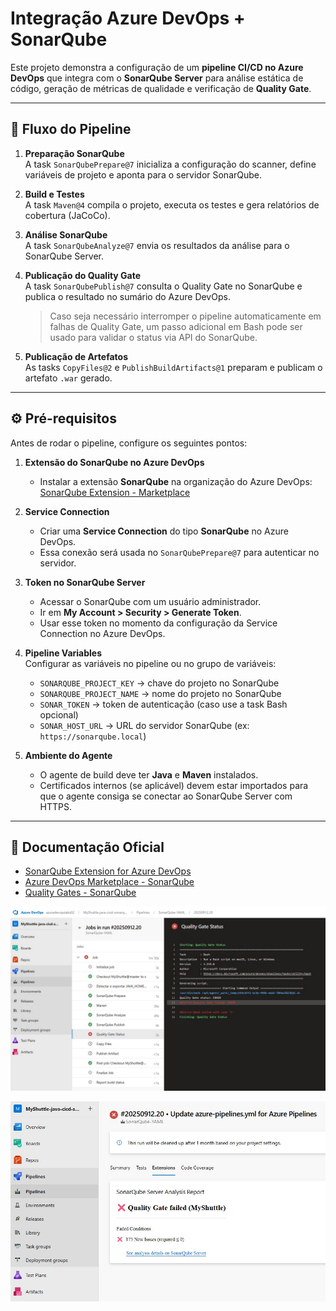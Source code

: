 # Integração Azure DevOps + SonarQube

Este projeto demonstra a configuração de um **pipeline CI/CD no Azure DevOps** que integra com o **SonarQube Server** para análise estática de código, geração de métricas de qualidade e verificação de **Quality Gate**.  

---

## 📌 Fluxo do Pipeline

1. **Preparação SonarQube**  
   A task `SonarQubePrepare@7` inicializa a configuração do scanner, define variáveis de projeto e aponta para o servidor SonarQube.

2. **Build e Testes**  
   A task `Maven@4` compila o projeto, executa os testes e gera relatórios de cobertura (JaCoCo).

3. **Análise SonarQube**  
   A task `SonarQubeAnalyze@7` envia os resultados da análise para o SonarQube Server.

4. **Publicação do Quality Gate**  
   A task `SonarQubePublish@7` consulta o Quality Gate no SonarQube e publica o resultado no sumário do Azure DevOps.  
   > Caso seja necessário interromper o pipeline automaticamente em falhas de Quality Gate, um passo adicional em Bash pode ser usado para validar o status via API do SonarQube.

5. **Publicação de Artefatos**  
   As tasks `CopyFiles@2` e `PublishBuildArtifacts@1` preparam e publicam o artefato `.war` gerado.

---

## ⚙️ Pré-requisitos

Antes de rodar o pipeline, configure os seguintes pontos:

1. **Extensão do SonarQube no Azure DevOps**  
   - Instalar a extensão **SonarQube** na organização do Azure DevOps:  
     [SonarQube Extension - Marketplace](https://marketplace.visualstudio.com/items?itemName=SonarSource.sonarqube)

2. **Service Connection**  
   - Criar uma **Service Connection** do tipo **SonarQube** no Azure DevOps.  
   - Essa conexão será usada no `SonarQubePrepare@7` para autenticar no servidor.

3. **Token no SonarQube Server**  
   - Acessar o SonarQube com um usuário administrador.  
   - Ir em **My Account > Security > Generate Token**.  
   - Usar esse token no momento da configuração da Service Connection no Azure DevOps.

4. **Pipeline Variables**  
   Configurar as variáveis no pipeline ou no grupo de variáveis:
   - `SONARQUBE_PROJECT_KEY` → chave do projeto no SonarQube  
   - `SONARQUBE_PROJECT_NAME` → nome do projeto no SonarQube  
   - `SONAR_TOKEN` → token de autenticação (caso use a task Bash opcional)  
   - `SONAR_HOST_URL` → URL do servidor SonarQube (ex: `https://sonarqube.local`)  

5. **Ambiente do Agente**  
   - O agente de build deve ter **Java** e **Maven** instalados.  
   - Certificados internos (se aplicável) devem estar importados para que o agente consiga se conectar ao SonarQube Server com HTTPS.

---

## 🔗 Documentação Oficial

- [SonarQube Extension for Azure DevOps](https://docs.sonarsource.com/sonarqube/latest/devops-platform-integration/azure-devops/)  
- [Azure DevOps Marketplace - SonarQube](https://marketplace.visualstudio.com/items?itemName=SonarSource.sonarqube)  
- [Quality Gates - SonarQube](https://docs.sonarqube.org/latest/user-guide/quality-gates/)



![Quality Gate Status](https://github.com/geovanegrippa/myshuttle-java-ci-sonarqubeserver/blob/master/Quality%20Gate%20Status.jpg)

![SonarQube Server Analysis Report](https://github.com/geovanegrippa/myshuttle-java-ci-sonarqubeserver/blob/master/SonarQube%20Server%20Analysis%20Report.jpg)
